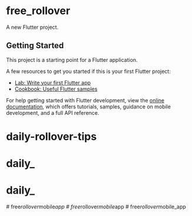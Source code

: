 # free_rollover

A new Flutter project.

## Getting Started

This project is a starting point for a Flutter application.

A few resources to get you started if this is your first Flutter project:

- [Lab: Write your first Flutter app](https://docs.flutter.dev/get-started/codelab)
- [Cookbook: Useful Flutter samples](https://docs.flutter.dev/cookbook)

For help getting started with Flutter development, view the
[online documentation](https://docs.flutter.dev/), which offers tutorials,
samples, guidance on mobile development, and a full API reference.
# daily-rollover-tips
# daily_
# daily_
#   f r e e _ r o l l o v e r _ m o b i l e _ a p p  
 #   f r e e _ r o l l o v e r _ m o b i l e _ a p p  
 #   f r e e _ r o l l o v e r _ m o b i l e _ a p p  
 